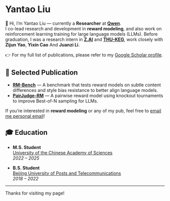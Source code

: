 # Yantao Liu

👋 Hi, I’m Yantao Liu — currently a **Researcher** at [**Qwen**](https://qwen.ai).  
I co-lead research and development in **reward modeling**, and also work on reinforcement learning training for large language models (LLMs).
Before graduation, I was a research intern in [**Z.AI**](https://z.ai/) and [**THU-KEG**](https://keg.cs.tsinghua.edu.cn/team), work closely with **Zijun Yao**, **Yixin Cao** And **Juanzi Li**.

👉 For my full list of publications, please refer to my [Google Scholar profile](https://scholar.google.com/citations?user=CKieAy4AAAAJ&hl=en&oi=sra).

## 🚀 Selected Publication
- [**RM-Bench**](https://arxiv.org/abs/2410.16184) — A benchmark that tests reward models on subtle content differences and style bias resistance to better align language models.
- [**PairJudge-RM**](https://arxiv.org/html/2501.13007v2) — A pairwise reward model using knockout tournaments to improve Best-of-N sampling for LLMs.

If you’re interested in **reward modeling** or any of my pub, feel free to [email me personal email](mailto:ricardoliu@outlook.com)!

## 🎓 Education
- **M.S. Student**  
  [University of the Chinese Academy of Sciences](https://www.ucas.ac.cn/)  
  *2022 – 2025*
  
- **B.S. Student**  
  [Beijing University of Posts and Telecommunications](https://www.bupt.edu.cn/)  
  *2018 – 2022*



---

Thanks for visiting my page!
